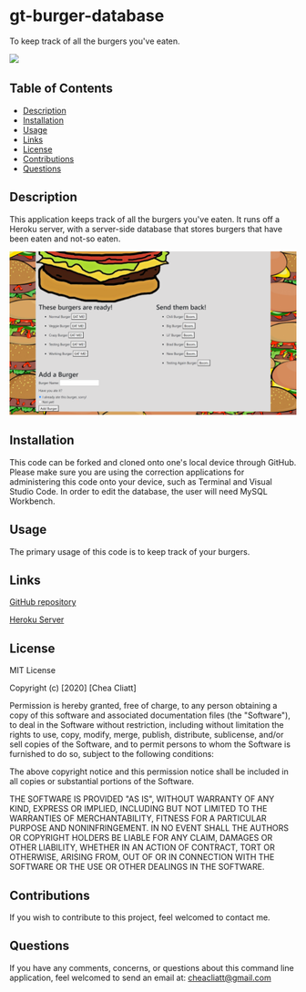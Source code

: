 # gt-burger-database
To keep track of all the burgers you've eaten.

<img src="https://img.shields.io/badge/license-${data.license}-red"/>

## Table of Contents
* [Description](#description)
* [Installation](#installation)
* [Usage](#usage)
* [Links](#links)
* [License](#license) 
* [Contributions](#contributions)
* [Questions](#questions)  

## Description
This application keeps track of all the burgers you've eaten. It runs off a Heroku server, with a server-side database that stores burgers that have been eaten and not-so eaten.

<img src="screenshotburg.PNG"/>

## Installation

This code can be forked and cloned onto one's local device through GitHub. Please make sure you are using the correction applications for administering this code onto your device, such as Terminal and Visual Studio Code. In order to edit the database, the user will need MySQL Workbench.

## Usage

The primary usage of this code is to keep track of your burgers.

## Links
[GitHub repository](https://github.com/cheacliatt/gt-burger-database "Repository")

[Heroku Server](https://bref-croissant-30259.herokuapp.com/ "Heroku")


## License

MIT License

Copyright (c) [2020] [Chea Cliatt]

Permission is hereby granted, free of charge, to any person obtaining a copy
of this software and associated documentation files (the "Software"), to deal
in the Software without restriction, including without limitation the rights
to use, copy, modify, merge, publish, distribute, sublicense, and/or sell
copies of the Software, and to permit persons to whom the Software is
furnished to do so, subject to the following conditions:

The above copyright notice and this permission notice shall be included in all
copies or substantial portions of the Software.

THE SOFTWARE IS PROVIDED "AS IS", WITHOUT WARRANTY OF ANY KIND, EXPRESS OR
IMPLIED, INCLUDING BUT NOT LIMITED TO THE WARRANTIES OF MERCHANTABILITY,
FITNESS FOR A PARTICULAR PURPOSE AND NONINFRINGEMENT. IN NO EVENT SHALL THE
AUTHORS OR COPYRIGHT HOLDERS BE LIABLE FOR ANY CLAIM, DAMAGES OR OTHER
LIABILITY, WHETHER IN AN ACTION OF CONTRACT, TORT OR OTHERWISE, ARISING FROM,
OUT OF OR IN CONNECTION WITH THE SOFTWARE OR THE USE OR OTHER DEALINGS IN THE
SOFTWARE.

## Contributions
If you wish to contribute to this project, feel welcomed to contact me.

## Questions
If you have any comments, concerns, or questions about this command line application, feel welcomed to send an email at: cheacliatt@gmail.com